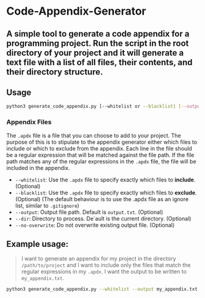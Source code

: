 # Code-Appendix-Generator

A simple tool to generate a code appendix for a programming project. Run the script in the root directory of your project and it will generate a text file with a list of all files, their contents, and their directory structure.
---

## Usage

```bash
python3 generate_code_appendix.py [--whitelist or --blacklist] [--output] [--dir] [--no-overwrite]
```

### Appendix Files
The `.apdx` file is a file that you can choose to add to your project. The purpose of this is to stipulate to the appendix generator either which files to include or which to exclude from the appendix. Each line in the file should be a regular expression that will be matched against the file path. If the file path matches any of the regular expressions in the `.apdx` file, the file will be included in the appendix.


- `--whitelist`: Use the `.apdx` file to specify exactly which files to **include**. (Optional)
- `--blacklist`: Use the `.apdx` file to specify exactly which files to **exclude**. (Optional)
(The default behaviour is to use the .apdx file as an ignore list, similar to `.gitignore`)
- `--output`: Output file path. Default is `output.txt`. (Optional)
- `--dir`: Directory to process. De`ault is the current directory. (Optional)
- `--no-overwrite`: Do not overwrite existing output file. (Optional)

## Example usage:

> I want to generate an appendix for my project in the directory `/path/to/project` and I want to include only the files that match the regular expressions in my `.apdx`. I want the output to be written to `my_appendix.txt`.
```bash
python3 generate_code_appendix.py --whitelist --output my_appendix.txt --dir /path/to/project
```

